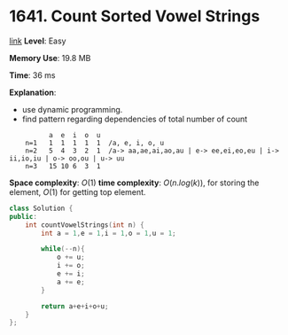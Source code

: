 # 1641. Count Sorted Vowel Strings

[link](https://leetcode.com/problems/count-sorted-vowel-strings/)
**Level**: Easy

**Memory Use**: 19.8 MB

**Time**: 36 ms

**Explanation**:

- use dynamic programming.
- find pattern regarding dependencies of total number of count

```
		  a  e  i  o  u
    n=1   1  1  1  1  1  /a, e, i, o, u
    n=2   5  4  3  2  1  /a-> aa,ae,ai,ao,au | e-> ee,ei,eo,eu | i-> ii,io,iu | o-> oo,ou | u-> uu
    n=3   15 10 6  3  1
```

**Space complexity**: $O(1)$
**time complexity**: $O(n.log(k))$, for storing the element, $O(1)$ for getting top element.

```cpp
class Solution {
public:
    int countVowelStrings(int n) {
        int a = 1,e = 1,i = 1,o = 1,u = 1;

        while(--n){
            o += u;
            i += o;
            e += i;
            a += e;
        }

        return a+e+i+o+u;
    }
};
```
